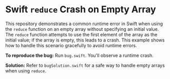 # Swift `reduce` Crash on Empty Array

This repository demonstrates a common runtime error in Swift when using the `reduce` function on an empty array without specifying an initial value.  The `reduce` function attempts to use the first element of the array as the initial value; if the array is empty, this leads to a crash. This example shows how to handle this scenario gracefully to avoid runtime errors. 

**To reproduce the bug:** Run `bug.swift`.  You'll observe a runtime crash.

**Solution:** Refer to `bugSolution.swift` for a safe way to handle empty arrays when using `reduce`.